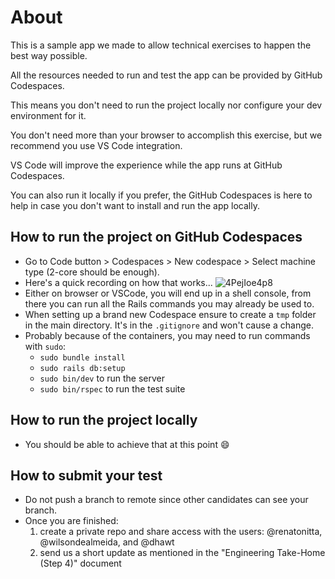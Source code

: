 # About

This is a sample app we made to allow technical exercises to happen the best way possible.

All the resources needed to run and test the app can be provided by GitHub Codespaces.

This means you don't need to run the project locally nor configure your dev environment for it.

You don't need more than your browser to accomplish this exercise, but we recommend you use VS Code integration.

VS Code will improve the experience while the app runs at GitHub Codespaces.

You can also run it locally if you prefer, the GitHub Codespaces is here to help in case you don't want to install and run the app locally.


## How to run the project on GitHub Codespaces
- Go to Code button > Codespaces > New codespace > Select machine type (2-core should be enough).
- Here's a quick recording on how that works...
![4PejIoe4p8](https://user-images.githubusercontent.com/6395112/157670995-0340ce21-2ec1-4796-9df3-601f073004a5.gif)
- Either on browser or VSCode, you will end up in a shell console, from there you can run all the Rails commands you may already be used to.
- When setting up a brand new Codespace ensure to create a `tmp` folder in the main directory. It's in the `.gitignore` and won't cause a change. 
- Probably because of the containers, you may need to run commands with `sudo`:
  - `sudo bundle install`
  - `sudo rails db:setup`
  - `sudo bin/dev` to run the server
  - `sudo bin/rspec` to run the test suite

## How to run the project locally
- You should be able to achieve that at this point 😄

## How to submit your test

- Do not push a branch to remote since other candidates can see your branch.
- Once you are finished:
  1. create a private repo and share access with the users: @renatonitta, @wilsondealmeida, and @dhawt
  2. send us a short update as mentioned in the "Engineering Take-Home (Step 4)" document
